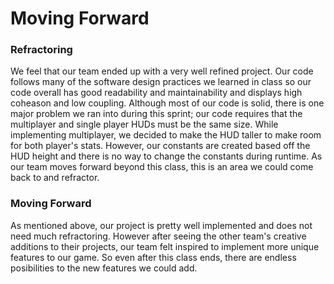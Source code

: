 # Moving Forward
### Refractoring
We feel that our team ended up with a very well refined project. Our code follows many of the software design practices we learned in class so our code overall 
has good readability and maintainability and displays high coheason and low coupling. 
Although most of our code is solid, there is one major problem we ran into during this sprint; our code requires that the multiplayer and single player HUDs must be the same size.
While implementing multiplayer, we decided to make the HUD taller to make room for both player's stats. However, our constants are created based off the HUD height and there is
no way to change the constants during runtime. As our team moves forward beyond this class, this is an area we could come back to and refractor.

### Moving Forward
As mentioned above, our project is pretty well implemented and does not need much refractoring. However after seeing the other team's creative additions to their projects, our team
felt inspired to implement more unique features to our game. So even after this class ends, there are endless posibilities to the new features we could add. 
